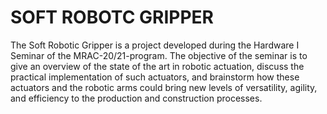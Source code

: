 # SOFT ROBOTC GRIPPER

The Soft Robotic Gripper is a project developed during the Hardware I Seminar of the MRAC-20/21-program. The objective of the seminar is to give an overview of the state of the art in robotic actuation, discuss the practical implementation of such actuators, and brainstorm how these actuators and the robotic arms could bring new levels of versatility, agility, and efficiency to the production and construction processes.
